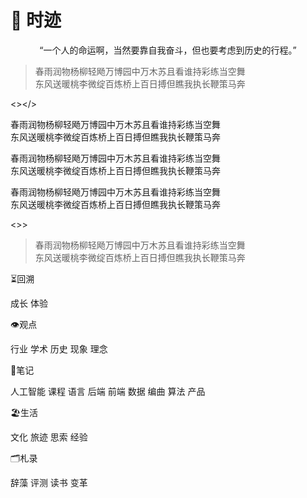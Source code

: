 # 🧭 时迹


<center>“一个人的命运啊，当然要靠自我奋斗，但也要考虑到历史的行程。”</center>


<blockquote class="blockquote-center::before">
  <p>
    春雨润物杨柳轻飏万博园中万木苏且看谁持彩练当空舞
    <br>
    东风送暖桃李微绽百炼桥上百日搏但瞧我执长鞭策马奔
  </p>
</blockquote>

<<pseudo>></<pseudo>>
<p>春雨润物杨柳轻飏万博园中万木苏且看谁持彩练当空舞<br>东风送暖桃李微绽百炼桥上百日搏但瞧我执长鞭策马奔</p>
春雨润物杨柳轻飏万博园中万木苏且看谁持彩练当空舞
<br>
东风送暖桃李微绽百炼桥上百日搏但瞧我执长鞭策马奔
<p>春雨润物杨柳轻飏万博园中万木苏且看谁持彩练当空舞<br>东风送暖桃李微绽百炼桥上百日搏但瞧我执长鞭策马奔</p>
<<pseudo>></<pseudo>>
<blockquote class="blockquote-center"><p>春雨润物杨柳轻飏万博园中万木苏且看谁持彩练当空舞<br>东风送暖桃李微绽百炼桥上百日搏但瞧我执长鞭策马奔</p></blockquote>

 ⏳回溯

 成长
 体验

 👁观点

 行业
 学术
 历史
 现象
 理念

 📔笔记

 人工智能
 课程
 语言
 后端
 前端
 数据
 编曲
 算法
 产品

 🏖生活 

 文化
 旅迹
 思索
 经验

 🗂️札录

 辞藻
 评测
 读书
 变革

